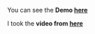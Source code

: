 You can see the **Demo [here](https://gizemnkorkmaz.github.io/javascript30/11%20-%20Custom%20Video%20Player/index.html)**

I took the **video from [here](https://www.youtube.com/watch?v=KEkrWRHCDQU)**
